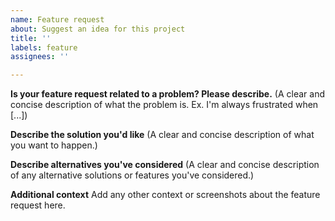 ```yaml
---
name: Feature request
about: Suggest an idea for this project
title: ''
labels: feature
assignees: ''

---
```


**Is your feature request related to a problem? Please describe.**
(A clear and concise description of what the problem is. Ex. I'm always frustrated when [...])

**Describe the solution you'd like**
(A clear and concise description of what you want to happen.)

**Describe alternatives you've considered**
(A clear and concise description of any alternative solutions or features you've considered.)

**Additional context**
Add any other context or screenshots about the feature request here.
